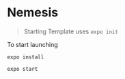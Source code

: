 # Nemesis

> Starting Template uses `expo init`

To start launching

```
expo install

expo start

```

